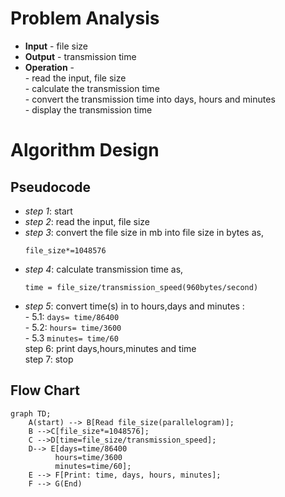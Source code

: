 # Problem Analysis
+ **Input** - file size
+ **Output** - transmission time
+ **Operation** -\
          - read the input, file size\
          - calculate the transmission time\
          - convert the transmission time into days, hours and minutes\
          - display the transmission time
# Algorithm Design
## Pseudocode
+ *step 1*: start
+ *step 2*: read the input, file size
+ *step 3*: convert the file size in mb into file size in bytes as,
  ```
  file_size*=1048576
  ```
+ *step 4*: calculate transmission time as,
  ```
  time = file_size/transmission_speed(960bytes/second)
  ```
+ *step 5*: convert time(s) in to hours,days and minutes :\
      - 5.1: `days= time/86400`\
      - 5.2: `hours= time/3600`\
      - 5.3 `minutes= time/60`\
step 6: print days,hours,minutes and time\
step 7: stop
## Flow Chart

```mermaid
graph TD;
    A(start) --> B[Read file_size(parallelogram)];
    B -->C[file_size*=1048576];
    C -->D[time=file_size/transmission_speed];
    D--> E[days=time/86400
          hours=time/3600
          minutes=time/60];
    E --> F[Print: time, days, hours, minutes];
    F --> G(End)











